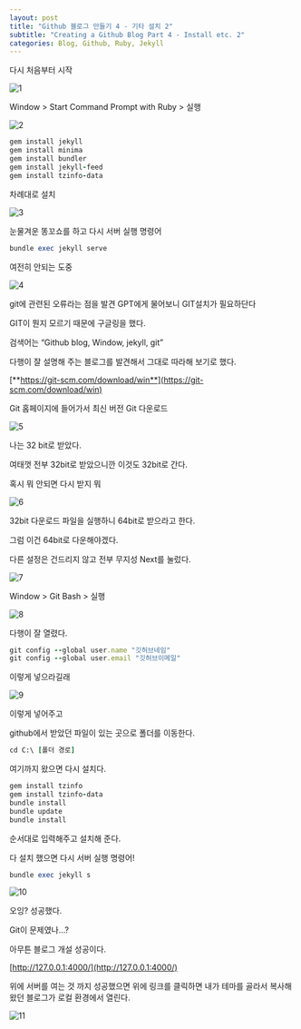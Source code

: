 ```yaml
---
layout: post
title: "Github 블로그 만들기 4 - 기타 설치 2"
subtitle: "Creating a Github Blog Part 4 - Install etc. 2"
categories: Blog, Github, Ruby, Jekyll
---
```


다시 처음부터 시작

![1](https://github.com/royder425/royder425.github.io/assets/155123794/e891da5b-da09-4cc0-9e26-ae6ea5fcb3b9)

Window > Start Command Prompt with Ruby > 실행

![2](https://github.com/royder425/royder425.github.io/assets/155123794/a9e7c7f1-7495-4bd8-abeb-fee0b340c5be)

```ruby
gem install jekyll
gem install minima
gem install bundler
gem install jekyll-feed
gem install tzinfo-data
```

차례대로 설치

![3](https://github.com/royder425/royder425.github.io/assets/155123794/1261d92c-58e1-4d25-bb1d-e02412a72ef9)

눈물겨운 똥꼬쇼를 하고 다시 서버 실행 명령어

```ruby
bundle exec jekyll serve
```

여전히 안되는 도중

![4](https://github.com/royder425/royder425.github.io/assets/155123794/533921ac-3899-463a-a200-6e653557649f)

git에 관련된 오류라는 점을 발견 GPT에게 물어보니 GIT설치가 필요하단다

GIT이 뭔지 모르기 때문에 구글링을 했다.

검색어는 “Github blog, Window, jekyll, git”

다행이 잘 설명해 주는 블로그를 발견해서 그대로 따라해 보기로 했다.

[**https://git-scm.com/download/win**](https://git-scm.com/download/win)

Git 홈페이지에 들어가서 최신 버전 Git 다운로드

![5](https://github.com/royder425/royder425.github.io/assets/155123794/c432c3f6-f83c-40d9-ace5-dcadb03388a2)

나는 32 bit로 받았다.

여태껏 전부 32bit로 받았으니깐 이것도 32bit로 간다.

혹시 뭐 안되면 다시 받지 뭐

![6](https://github.com/royder425/royder425.github.io/assets/155123794/719ae212-1c03-4638-b08b-4ee5c3e8e9d2)

32bit 다운로드 파일을 실행하니 64bit로 받으라고 한다.

그럼 이건 64bit로 다운해야겠다.

다른 설정은 건드리지 않고 전부 무지성 Next를 눌렀다.

![7](https://github.com/royder425/royder425.github.io/assets/155123794/e88553cf-12b4-426e-8e1e-eb636c63bbc7)

Window > Git Bash > 실행

![8](https://github.com/royder425/royder425.github.io/assets/155123794/26bf4531-34ca-4bc9-9626-3e1b3d3507cb)

다행이 잘 열렸다.

```ruby
git config --global user.name "깃허브네임"
git config --global user.email "깃허브이메일"
```

이렇게 넣으라길래 

![9](https://github.com/royder425/royder425.github.io/assets/155123794/c4efc90e-39f6-4abb-aba9-2552cea25986)

이렇게 넣어주고

github에서 받았던 파일이 있는 곳으로 폴더를 이동한다.

```ruby
cd C:\ [폴더 경로]
```

여기까지 왔으면 다시 설치다.

```ruby
gem install tzinfo
gem install tzinfo-data
bundle install
bundle update
bundle install
```

순서대로 입력해주고 설치해 준다.

다 설치 했으면 다시 서버 실행 명령어!

```ruby
bundle exec jekyll s
```

![10](https://github.com/royder425/royder425.github.io/assets/155123794/08ec5c55-437d-48fd-8e47-b448e9be3525)

오잉? 성공했다.

Git이 문제였나…?

아무튼 블로그 개설 성공이다.

[http://127.0.0.1:4000/](http://127.0.0.1:4000/)

위에 서버를 여는 것 까지 성공했으면 위에 링크를 클릭하면 내가 테마를 골라서 복사해 왔던 블로그가 로컬 환경에서 열린다.

![11](https://github.com/royder425/royder425.github.io/assets/155123794/bb5e1bff-51a9-4873-bf89-097ee8b60551)